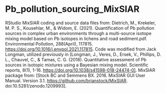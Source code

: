 # Pb_pollution_sourcing_MixSIAR
RStudio MixSIAR coding and source data files from: Dietrich, M., Krekeler, M. P. S., Kousehlar, M., & Widom, E. (2021). Quantification of Pb pollution sources in complex urban environments through a multi-source isotope mixing model based on Pb isotopes in lichens and road sediment.pdf. Environmental Pollution, 288(April), 117815. https://doi.org/10.1016/j.envpol.2021.117815. Code was modified from Jack Longman, utilized previously in [Longman, J., Veres, D., Ersek, V., Phillips, D. L., Chauvel, C., & Tamas, C. G. (2018). Quantitative assessment of Pb sources in isotopic mixtures using a Bayesian mixing model. Scientific reports, 8(1), 1-16. https://doi.org/10.1038/s41598-018-24474-0]. MixSIAR package from: [Stock BC and Semmens BX. 2016. MixSIAR GUI User Manual. Version 3.1. https://github.com/brianstock/MixSIAR. doi:10.5281/zenodo.1209993].
